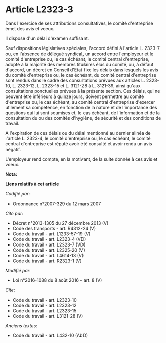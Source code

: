# Article L2323-3

Dans l'exercice de ses attributions consultatives, le comité d'entreprise émet des avis et voeux. 

Il dispose d'un délai d'examen suffisant. 

Sauf dispositions législatives spéciales, l'accord défini à l'article L. 2323-7 ou, en l'absence de délégué syndical, un
accord entre l'employeur et le comité d'entreprise ou, le cas échéant, le comité central d'entreprise, adopté à la majorité
des membres titulaires élus du comité, ou, à défaut d'accord, un décret en Conseil d'Etat fixe les délais dans lesquels les
avis du comité d'entreprise ou, le cas échéant, du comité central d'entreprise sont rendus dans le cadre des consultations
prévues aux articles L. 2323-10, L. 2323-12, L. 2323-15 et L. 3121-28 à L. 3121-39, ainsi qu'aux consultations ponctuelles
prévues à la présente section. Ces délais, qui ne peuvent être inférieurs à quinze jours, doivent permettre au comité
d'entreprise ou, le cas échéant, au comité central d'entreprise d'exercer utilement sa compétence, en fonction de la nature
et de l'importance des questions qui lui sont soumises et, le cas échéant, de l'information et de la consultation du ou des
comités d'hygiène, de sécurité et des conditions de travail. 

A l'expiration de ces délais ou du délai mentionné au dernier alinéa de l'article L. 2323-4, le comité d'entreprise ou, le
cas échéant, le comité central d'entreprise est réputé avoir été consulté et avoir rendu un avis négatif. 

L'employeur rend compte, en la motivant, de la suite donnée à ces avis et voeux.

**Nota:**



**Liens relatifs à cet article**

_Codifié par_:

  - Ordonnance n°2007-329 du 12 mars 2007

_Cité par_:

  - Décret n°2013-1305 du 27 décembre 2013 (V)
  - Code des transports - art. R4312-24 (V)
  - Code du travail - art. L1233-57-19 (V)
  - Code du travail - art. L2323-4 (VD)
  - Code du travail - art. L2323-7 (VD)
  - Code du travail - art. L2325-20 (V)
  - Code du travail - art. L4614-13 (V)
  - Code du travail - art. R2323-1 (V)

_Modifié par_:

  - Loi n°2016-1088 du 8 août 2016 - art. 8 (V)

_Cite_:

  - Code du travail - art. L2323-10
  - Code du travail - art. L2323-12
  - Code du travail - art. L2323-15
  - Code du travail - art. L3121-28 (V)

_Anciens textes_:

  - Code du travail - art. L432-10 (AbD)
